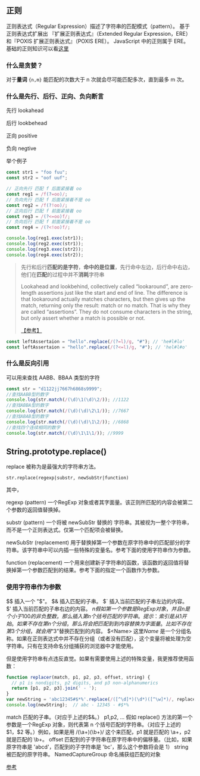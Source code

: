 ## 正则

正则表达式（Regular Expression）描述了字符串的匹配模式（pattern）。
基于正则表达式扩展出 『扩展正则表达式』（Extended Regular Expression，ERE）和『POXIS 扩展正则表达式』（POXIS ERE）。
JavaScript 中的正则属于 ERE。
基础的正则知识可以看[这里](https://fecommunity.github.io/front-end-interview/%E5%89%8D%E7%AB%AF%E7%9F%A5%E8%AF%86%E4%BD%93%E7%B3%BB/JS%E7%9B%B8%E5%85%B3/12.%E6%AD%A3%E5%88%99.html)

### 什么是贪婪？

对于**量词** `{n,m}` 能匹配的次数大于 n 次就会尽可能匹配多次，直到最多 m 次。

### 什么是先行、后行、正向、负向断言

先行 lookahead

后行 lookbehead

正向 positive

负向 negtive

举个例子

```js
const str1 = "foo fuu";
const str2 = "oof uuf";

// 正向先行 匹配 f 后面紧接着 oo
const reg1 = /f(?=oo)/;
// 负向先行 匹配 f 后面紧接着不是 oo
const reg2 = /f(?!oo)/;
// 正向后行 匹配 f 前面紧接着 oo
const reg3 = /(?<=oo)f/;
// 负向后行 匹配 f 前面紧接着不是 oo
const reg4 = /(?<!oo)f/;

console.log(reg1.exec(str1));
console.log(reg2.exec(str1));
console.log(reg3.exec(str2));
console.log(reg4.exec(str2));
```

> 先行和后行**匹配的是字符**，**命中的是位置**，先行命中左边，后行命中右边，他们在**匹配**的过程中并不**消耗**字符串
>
> Lookahead and lookbehind, collectively called “lookaround”, are zero-length assertions just like the start and end of line. The difference is that lookaround actually matches characters, but then gives up the match, returning only the result: match or no match. That is why they are called “assertions”. They do not consume characters in the string, but only assert whether a match is possible or not.
>
> [【参考】](https://www.regular-expressions.info/lookaround.html)

```js
const leftAssertaion = "hello".replace(/(?=l)/g, "#"); // 'he#l#lo'
const leftAssertaion = "hello".replace(/(?<=l)/g, "#"); // 'hel#l#o'
```

### 什么是反向引用

可以用来查找 AABB、BBAA 类型的字符

```js
const str = "d1122jj7667h6868s9999";
//查找AABB型的数字
console.log(str.match(/(\d)\1(\d)\2/)); //1122
//查找ABBA型的数字
console.log(str.match(/(\d)(\d)\2\1/)); //7667
//查找ABAB型的数字
console.log(str.match(/(\d)(\d)\1\2/)); //6868
//查找四个连续相同的数字
console.log(str.match(/(\d)\1\1\1/)); //9999
```

## String.prototype.replace()

replace 被称为是最强大的字符串方法。

```
str.replace(regexp|substr, newSubStr|function)
```

其中，

regexp (pattern)
一个RegExp 对象或者其字面量。该正则所匹配的内容会被第二个参数的返回值替换掉。

substr (pattern)
一个将被 newSubStr 替换的 字符串。其被视为一整个字符串，而不是一个正则表达式。仅第一个匹配项会被替换。

newSubStr (replacement)
用于替换掉第一个参数在原字符串中的匹配部分的字符串。该字符串中可以内插一些特殊的变量名。参考下面的使用字符串作为参数。

function (replacement)
一个用来创建新子字符串的函数，该函数的返回值将替换掉第一个参数匹配到的结果。参考下面的指定一个函数作为参数。

### 使用字符串作为参数


\$\$	插入一个 "$"。
\$\&	插入匹配的子串。
\$\`	插入当前匹配的子串左边的内容。
$'	插入当前匹配的子串右边的内容。
$n	假如第一个参数是 RegExp对象，并且 n 是个小于 100 的非负整数，那么插入第 n 个括号匹配的字符串。提示：索引是从 1 开始。如果不存在第 n 个分组，那么将会把匹配到到内容替换为字面量。比如不存在第 3 个分组，就会用“$3”替换匹配到的内容。
$\<Name\>	这里*Name* 是一个分组名称。如果在正则表达式中并不存在分组（或者没有匹配），这个变量将被处理为空字符串。只有在支持命名分组捕获的浏览器中才能使用。

但是使用字符串有点违反直觉。如果有需要使用上述的特殊变量，我更推荐使用函数：


```js
function replacer(match, p1, p2, p3, offset, string) {
  // p1 is nondigits, p2 digits, and p3 non-alphanumerics
  return [p1, p2, p3].join(' - ');
}
var newString = 'abc12345#$*%'.replace(/([^\d]*)(\d*)([^\w]*)/, replacer);
console.log(newString);  // abc - 12345 - #$*%

```
match	匹配的子串。（对应于上述的$&。）
p1,p2, ...	假如 replace() 方法的第一个参数是一个RegExp 对象，则代表第 n 个括号匹配的字符串。（对应于上述的$1，$2 等。）例如，如果是用 /(\a+)(\b+)/ 这个来匹配，p1 就是匹配的 \a+，p2 就是匹配的 \b+。
offset	匹配到的子字符串在原字符串中的偏移量。（比如，如果原字符串是 'abcd'，匹配到的子字符串是 'bc'，那么这个参数将会是 1）
string	被匹配的原字符串。
NamedCaptureGroup	命名捕获组匹配的对象



[参考](https://developer.mozilla.org/zh-CN/docs/Web/JavaScript/Reference/Global_Objects/String/replace#%E4%BD%BF%E7%94%A8%E5%AD%97%E7%AC%A6%E4%B8%B2%E4%BD%9C%E4%B8%BA%E5%8F%82%E6%95%B0)

